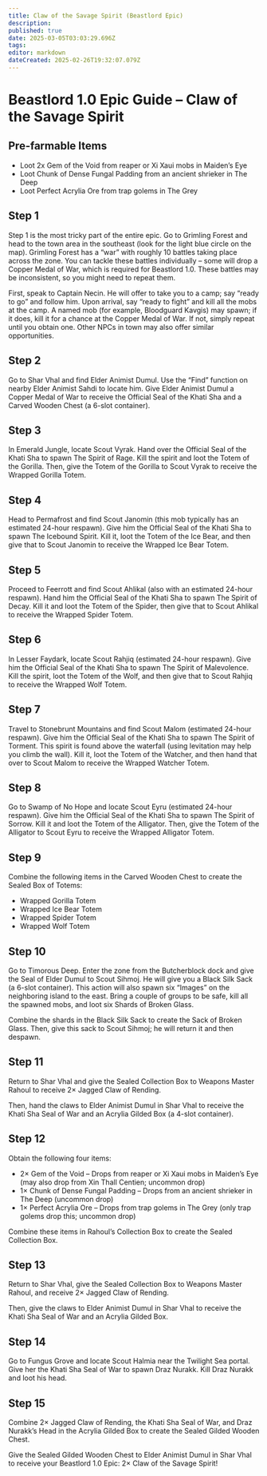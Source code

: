 ```yaml
---
title: Claw of the Savage Spirit (Beastlord Epic)
description: 
published: true
date: 2025-03-05T03:03:29.696Z
tags: 
editor: markdown
dateCreated: 2025-02-26T19:32:07.079Z
---
```


<div class="wiki-content">
  <h1>Beastlord 1.0 Epic Guide – Claw of the Savage Spirit</h1>

  <h2>Pre-farmable Items</h2>
  <ul>
    <li>Loot 2x Gem of the Void from reaper or Xi Xaui mobs in Maiden’s Eye</li>
    <li>Loot Chunk of Dense Fungal Padding from an ancient shrieker in The Deep</li>
    <li>Loot Perfect Acrylia Ore from trap golems in The Grey</li>
  </ul>

  <h2>Step 1</h2>
  <p>
    Step 1 is the most tricky part of the entire epic. Go to Grimling Forest and head to the town area in the southeast (look for the light blue circle on the map). Grimling Forest has a “war” with roughly 10 battles taking place across the zone. You can tackle these battles individually – some will drop a Copper Medal of War, which is required for Beastlord 1.0. These battles may be inconsistent, so you might need to repeat them.
  </p>
  <p>
    First, speak to Captain Necin. He will offer to take you to a camp; say “ready to go” and follow him. Upon arrival, say “ready to fight” and kill all the mobs at the camp. A named mob (for example, Bloodguard Kavgis) may spawn; if it does, kill it for a chance at the Copper Medal of War. If not, simply repeat until you obtain one. Other NPCs in town may also offer similar opportunities.
  </p>

  <h2>Step 2</h2>
  <p>
    Go to Shar Vhal and find Elder Animist Dumul. Use the “Find” function on nearby Elder Animist Sahdi to locate him. Give Elder Animist Dumul a Copper Medal of War to receive the Official Seal of the Khati Sha and a Carved Wooden Chest (a 6-slot container).
  </p>

  <h2>Step 3</h2>
  <p>
    In Emerald Jungle, locate Scout Vyrak. Hand over the Official Seal of the Khati Sha to spawn The Spirit of Rage. Kill the spirit and loot the Totem of the Gorilla. Then, give the Totem of the Gorilla to Scout Vyrak to receive the Wrapped Gorilla Totem.
  </p>

  <h2>Step 4</h2>
  <p>
    Head to Permafrost and find Scout Janomin (this mob typically has an estimated 24-hour respawn). Give him the Official Seal of the Khati Sha to spawn The Icebound Spirit. Kill it, loot the Totem of the Ice Bear, and then give that to Scout Janomin to receive the Wrapped Ice Bear Totem.
  </p>

  <h2>Step 5</h2>
  <p>
    Proceed to Feerrott and find Scout Ahlikal (also with an estimated 24-hour respawn). Hand him the Official Seal of the Khati Sha to spawn The Spirit of Decay. Kill it and loot the Totem of the Spider, then give that to Scout Ahlikal to receive the Wrapped Spider Totem.
  </p>

  <h2>Step 6</h2>
  <p>
    In Lesser Faydark, locate Scout Rahjiq (estimated 24-hour respawn). Give him the Official Seal of the Khati Sha to spawn The Spirit of Malevolence. Kill the spirit, loot the Totem of the Wolf, and then give that to Scout Rahjiq to receive the Wrapped Wolf Totem.
  </p>

  <h2>Step 7</h2>
  <p>
    Travel to Stonebrunt Mountains and find Scout Malom (estimated 24-hour respawn). Give him the Official Seal of the Khati Sha to spawn The Spirit of Torment. This spirit is found above the waterfall (using levitation may help you climb the wall). Kill it, loot the Totem of the Watcher, and then hand that over to Scout Malom to receive the Wrapped Watcher Totem.
  </p>

  <h2>Step 8</h2>
  <p>
    Go to Swamp of No Hope and locate Scout Eyru (estimated 24-hour respawn). Give him the Official Seal of the Khati Sha to spawn The Spirit of Sorrow. Kill it and loot the Totem of the Alligator. Then, give the Totem of the Alligator to Scout Eyru to receive the Wrapped Alligator Totem.
  </p>

  <h2>Step 9</h2>
  <p>
    Combine the following items in the Carved Wooden Chest to create the Sealed Box of Totems:
  </p>
  <ul>
    <li>Wrapped Gorilla Totem</li>
    <li>Wrapped Ice Bear Totem</li>
    <li>Wrapped Spider Totem</li>
    <li>Wrapped Wolf Totem</li>
  </ul>

  <h2>Step 10</h2>
  <p>
    Go to Timorous Deep. Enter the zone from the Butcherblock dock and give the Seal of Elder Dumul to Scout Sihmoj. He will give you a Black Silk Sack (a 6-slot container). This action will also spawn six “Images” on the neighboring island to the east. Bring a couple of groups to be safe, kill all the spawned mobs, and loot six Shards of Broken Glass.
  </p>
  <p>
    Combine the shards in the Black Silk Sack to create the Sack of Broken Glass. Then, give this sack to Scout Sihmoj; he will return it and then despawn.
  </p>

  <h2>Step 11</h2>
  <p>
    Return to Shar Vhal and give the Sealed Collection Box to Weapons Master Rahoul to receive 2× Jagged Claw of Rending.
  </p>
  <p>
    Then, hand the claws to Elder Animist Dumul in Shar Vhal to receive the Khati Sha Seal of War and an Acrylia Gilded Box (a 4-slot container).
  </p>

  <h2>Step 12</h2>
  <p>
    Obtain the following four items:
  </p>
  <ul>
    <li>2× Gem of the Void – Drops from reaper or Xi Xaui mobs in Maiden’s Eye (may also drop from Xin Thall Centien; uncommon drop)</li>
    <li>1× Chunk of Dense Fungal Padding – Drops from an ancient shrieker in The Deep (uncommon drop)</li>
    <li>1× Perfect Acrylia Ore – Drops from trap golems in The Grey (only trap golems drop this; uncommon drop)</li>
  </ul>
  <p>
    Combine these items in Rahoul’s Collection Box to create the Sealed Collection Box.
  </p>

  <h2>Step 13</h2>
  <p>
    Return to Shar Vhal, give the Sealed Collection Box to Weapons Master Rahoul, and receive 2× Jagged Claw of Rending.
  </p>
  <p>
    Then, give the claws to Elder Animist Dumul in Shar Vhal to receive the Khati Sha Seal of War and an Acrylia Gilded Box.
  </p>

  <h2>Step 14</h2>
  <p>
    Go to Fungus Grove and locate Scout Halmia near the Twilight Sea portal. Give her the Khati Sha Seal of War to spawn Draz Nurakk. Kill Draz Nurakk and loot his head.
  </p>

  <h2>Step 15</h2>
  <p>
    Combine 2× Jagged Claw of Rending, the Khati Sha Seal of War, and Draz Nurakk’s Head in the Acrylia Gilded Box to create the Sealed Gilded Wooden Chest.
  </p>
  <p>
    Give the Sealed Gilded Wooden Chest to Elder Animist Dumul in Shar Vhal to receive your Beastlord 1.0 Epic: 2× Claw of the Savage Spirit!
  </p>
</div>
